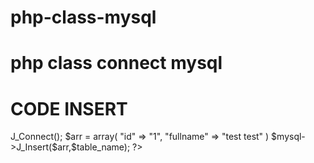 # php-class-mysql
# php class connect mysql


# CODE INSERT
<?php

$mysql = new J_MYSQL;
$mysql->J_Connect();
$arr = array(
            "id" => "1",
            "fullname" => "test test"
            )
$mysql->J_Insert($arr,$table_name);

?>
